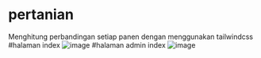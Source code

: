 # pertanian
Menghitung perbandingan setiap panen dengan menggunakan tailwindcss
#halaman index
![image](https://github.com/user-attachments/assets/49155368-4388-41ba-93e3-aaef88ccda37)
#halaman admin index
![image](https://github.com/user-attachments/assets/d27312c6-db17-4bb0-9547-6251f8c6fb3a)


